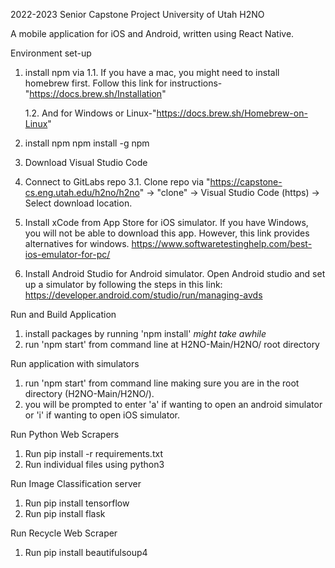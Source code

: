 2022-2023 Senior Capstone Project 
University of Utah
H2NO

A mobile application for iOS and Android, written using React Native.

Environment set-up
1. install npm via
    1.1. If you have a mac, you might need to install homebrew first. Follow this link for instructions-"https://docs.brew.sh/Installation"

    1.2. And for Windows or Linux-"https://docs.brew.sh/Homebrew-on-Linux"
2. install npm
    npm install -g npm
    
3. Download Visual Studio Code
4. Connect to GitLabs repo
    3.1. Clone repo via "https://capstone-cs.eng.utah.edu/h2no/h2no" -> "clone" -> Visual Studio Code (https) -> Select     download location.
5. Install xCode from App Store for iOS simulator. If you have Windows, you will not be able to download this app. However, this link
provides alternatives for windows. https://www.softwaretestinghelp.com/best-ios-emulator-for-pc/
6. Install Android Studio for Android simulator. Open Android studio and set up a simulator by following the 
steps in this link: https://developer.android.com/studio/run/managing-avds

Run and Build Application
1. install packages by running 'npm install' *might take awhile*
2. run 'npm start' from command line at H2NO-Main/H2NO/ root directory

Run application with simulators
1. run 'npm start' from command line making sure you are in the root directory (H2NO-Main/H2NO/). 
2. you will be prompted to enter 'a' if wanting to open an android simulator or 'i' if wanting to open iOS simulator. 

Run Python Web Scrapers
1. Run pip install -r requirements.txt
2. Run individual files using python3

Run Image Classification server
1. Run pip install tensorflow
2. Run pip install flask

Run Recycle Web Scraper
1. Run pip install beautifulsoup4
